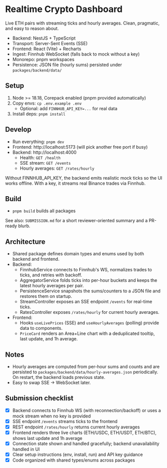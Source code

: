 # Realtime Crypto Dashboard

Live ETH pairs with streaming ticks and hourly averages. Clean, pragmatic, and easy to reason about.

- Backend: NestJS + TypeScript
- Transport: Server-Sent Events (SSE)
- Frontend: React (Vite) + Recharts
- Ingest: Finnhub WebSocket (falls back to mock without a key)
- Monorepo: pnpm workspaces
- Persistence: JSON file (hourly sums) persisted under `packages/backend/data/`

## Setup

1. Node >= 18.18, Corepack enabled (pnpm provided automatically)
2. Copy envs: `cp .env.example .env`
   - Optional: add `FINNHUB_API_KEY=...` for real data
3. Install deps: `pnpm install`

## Develop

- Run everything: `pnpm dev`
- Frontend: http://localhost:5173 (will pick another free port if busy)
- Backend: http://localhost:4000
  - Health: `GET /health`
  - SSE stream: `GET /events`
  - Hourly averages: `GET /rates/hourly`

Without FINNHUB_API_KEY, the backend emits realistic mock ticks so the UI works offline. With a key, it streams real Binance trades via Finnhub.

## Build

- `pnpm build` builds all packages

See also: `SUBMISSION.md` for a short reviewer-oriented summary and a PR-ready blurb.

## Architecture

- Shared package defines domain types and enums used by both backend and frontend.
- Backend:
  - FinnhubService connects to Finnhub's WS, normalizes trades to ticks, and retries with backoff.
  - AggregatorService folds ticks into per-hour buckets and keeps the latest hourly averages per pair.
  - PersistenceService snapshots the sums/counters to a JSON file and restores them on startup.
  - StreamController exposes an SSE endpoint `/events` for real-time ticks.
  - RatesController exposes `/rates/hourly` for current hourly averages.
- Frontend:
  - Hooks `useLivePrices` (SSE) and `useHourlyAverages` (polling) provide data to components.
  - `PriceCard` renders an Area+Line chart with a deduplicated tooltip, last update, and 1h average.

## Notes

- Hourly averages are computed from per-hour sums and counts and are persisted to `packages/backend/data/hourly-averages.json` periodically. On restart, the backend loads previous state.
- Easy to swap SSE → WebSocket later.

## Submission checklist

- [x] Backend connects to Finnhub WS (with reconnection/backoff) or uses a mock stream when no key is provided
- [x] SSE endpoint `/events` streams ticks to the frontend
- [x] REST endpoint `/rates/hourly` returns current hourly averages
- [x] Frontend renders three live charts (ETH/USDC, ETH/USDT, ETH/BTC), shows last update and 1h average
- [x] Connection state shown and handled gracefully; backend unavailability handled in UI
- [x] Clear setup instructions (env, install, run) and API key guidance
- [x] Code organized with shared types/enums across packages

